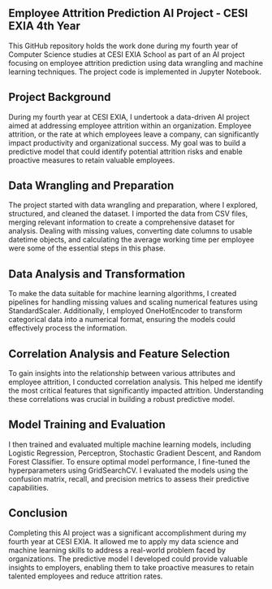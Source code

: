 ## Employee Attrition Prediction AI Project - CESI EXIA 4th Year

This GitHub repository holds the work done during my fourth year of Computer Science studies at CESI EXIA School as part of an AI project focusing on employee attrition prediction using data wrangling and machine learning techniques. The project code is implemented in Jupyter Notebook.

## Project Background
During my fourth year at CESI EXIA, I undertook a data-driven AI project aimed at addressing employee attrition within an organization. Employee attrition, or the rate at which employees leave a company, can significantly impact productivity and organizational success. My goal was to build a predictive model that could identify potential attrition risks and enable proactive measures to retain valuable employees.

## Data Wrangling and Preparation
The project started with data wrangling and preparation, where I explored, structured, and cleaned the dataset. I imported the data from CSV files, merging relevant information to create a comprehensive dataset for analysis. Dealing with missing values, converting date columns to usable datetime objects, and calculating the average working time per employee were some of the essential steps in this phase.

## Data Analysis and Transformation
To make the data suitable for machine learning algorithms, I created pipelines for handling missing values and scaling numerical features using StandardScaler. Additionally, I employed OneHotEncoder to transform categorical data into a numerical format, ensuring the models could effectively process the information.

## Correlation Analysis and Feature Selection
To gain insights into the relationship between various attributes and employee attrition, I conducted correlation analysis. This helped me identify the most critical features that significantly impacted attrition. Understanding these correlations was crucial in building a robust predictive model.

## Model Training and Evaluation
I then trained and evaluated multiple machine learning models, including Logistic Regression, Perceptron, Stochastic Gradient Descent, and Random Forest Classifier. To ensure optimal model performance, I fine-tuned the hyperparameters using GridSearchCV. I evaluated the models using the confusion matrix, recall, and precision metrics to assess their predictive capabilities.

## Conclusion
Completing this AI project was a significant accomplishment during my fourth year at CESI EXIA. It allowed me to apply my data science and machine learning skills to address a real-world problem faced by organizations. The predictive model I developed could provide valuable insights to employers, enabling them to take proactive measures to retain talented employees and reduce attrition rates.

